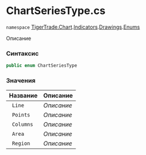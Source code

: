 
# ChartSeriesType.cs
`namespace` [TigerTrade.Chart](../../../../../../TigerTrade.Chart.md).[Indicators](../../../../../../TigerTrade.Chart/Indicators.md).[Drawings](../../../../../../TigerTrade.Chart/Indicators/Drawings.md).[Enums](../../../../../../TigerTrade.Chart/Indicators/Drawings/Enums.md)



Описание

### Синтаксис
```csharp
public enum ChartSeriesType
```


### Значения
| Название | Описание |
| --- | --- |
| ` Line` | *Описание* |
| ` Points` | *Описание* |
| ` Columns` | *Описание* |
| ` Area` | *Описание* |
| ` Region` | *Описание* |



